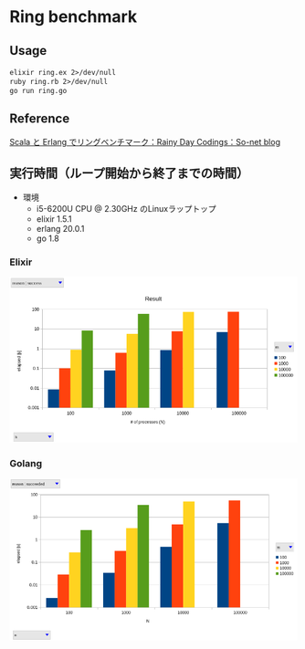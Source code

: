 # Ring benchmark

## Usage

    elixir ring.ex 2>/dev/null
    ruby ring.rb 2>/dev/null
    go run ring.go

## Reference

[Scala と Erlang でリングベンチマーク：Rainy Day Codings：So-net blog](http://rainyday.blog.so-net.ne.jp/2007-05-20)

## 実行時間（ループ開始から終了までの時間）

* 環境
  * i5-6200U CPU @ 2.30GHz のLinuxラップトップ
  * elixir 1.5.1
  * erlang 20.0.1
  * go 1.8

### Elixir

![](elixir.png)

### Golang
![](go.png)

